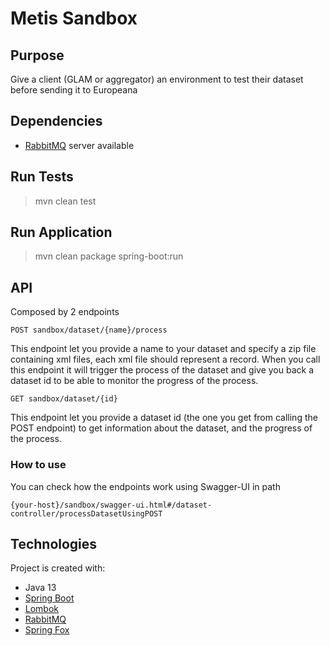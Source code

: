 # Metis Sandbox

## Purpose
Give a client (GLAM or aggregator) an environment to test their dataset before sending it to Europeana

## Dependencies
- [RabbitMQ](https://www.rabbitmq.com/) server available

## Run Tests

> mvn clean test

## Run Application

> mvn clean package spring-boot:run

## API
Composed by 2 endpoints

`POST sandbox/dataset/{name}/process`

This endpoint let you provide a name to your dataset and specify a zip file containing xml files, each xml file should represent a record.
When you call this endpoint it will trigger the process of the dataset and give you back a dataset id to be able to monitor the progress of the process.

`GET sandbox/dataset/{id}`

This endpoint let you provide a dataset id (the one you get from calling the POST endpoint) to get information about the dataset, and the progress of the process.

### How to use
You can check how the endpoints work using Swagger-UI in path 

`{your-host}/sandbox/swagger-ui.html#/dataset-controller/processDatasetUsingPOST`

## Technologies
Project is created with:

* Java 13
* [Spring Boot](https://spring.io/projects/spring-boot)
* [Lombok](https://projectlombok.org/)
* [RabbitMQ](https://www.rabbitmq.com/)
* [Spring Fox](https://springfox.github.io/springfox/)